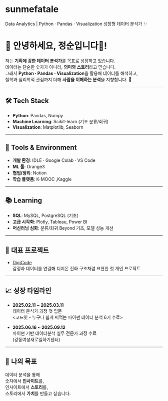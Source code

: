 # sunmefatale
Data Analytics | Python · Pandas · Visualization 성장형 데이터 분석가 ✨



# 👋 안녕하세요, 정순입니다🎀!

저는 **기획에 강한 데이터 분석가**를 목표로 성장하고 있습니다.  
데이터는 단순한 숫자가 아니라, **의미와 스토리**라고 믿습니다.  
그래서 **Python · Pandas · Visualization**을 활용해 데이터를 해석하고,  
철학과 심리학적 관점까지 더해 **사람을 이해하는 분석**을 지향합니다. 🍹

---

## 🛠 Tech Stack
-  **Python**: Pandas, Numpy  
-  **Machine Learning**: Scikit-learn (기초 분류/회귀)  
-  **Visualization**: Matplotlib, Seaborn  

---

## 🧰 Tools & Environment
- **개발 환경**: IDLE · Google Colab · VS Code
- **ML 툴**: Orange3 
- **협업/정리**: Notion
- **학습 플랫폼**: K-MOOC ,Kaggle


---

## 📚 Learning
- **SQL**: MySQL, PostgreSQL (기초)  
- **고급 시각화**: Plotly, Tableau, Power BI  
- **머신러닝 심화**: 분류/회귀 Beyond 기초, 모델 성능 개선  

---

## 📂 대표 프로젝트
- [DigiCode](https://github.com/sunmefatale/digicode-project)  
  감정과 데이터를 연결해 디지몬 진화 구조처럼 표현한 첫 개인 프로젝트  
  

---

## 📈 성장 타임라인
- **2025.02.11 ~ 2025.03.11**  
  데이터 분석가 과정 첫 입문  
  <코드잇 - 누구나 쉽게 써먹는 파이썬 데이터 분석 6기 수료>

- **2025.06.16 ~ 2025.09.12**  
  파이썬 기반 데이터분석 실무 전문가 과정 수료  
  (강동여성새로일하기센터)

---

## 🌱 나의 목표
데이터 분석을 통해  
숫자에서 **인사이트**를,  
인사이트에서 **스토리**를,  
스토리에서 **가치**를 만들고 싶습니다.  
